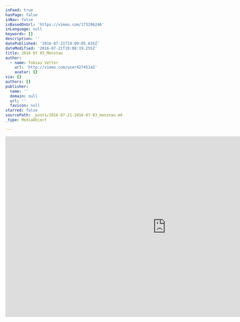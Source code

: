 ```yaml
---
inFeed: true
hasPage: false
inNav: false
isBasedOnUrl: 'https://vimeo.com/173396246'
inLanguage: null
keywords: []
description: ''
datePublished: '2016-07-21T19:09:05.835Z'
dateModified: '2016-07-21T19:08:19.255Z'
title: 2016 07 03_Menznau
author:
  - name: Tobias Vetter
    url: 'http://vimeo.com/user42745142'
    avatar: {}
via: {}
authors: []
publisher:
  name: ''
  domain: null
  url: ''
  favicon: null
starred: false
sourcePath: _posts/2016-07-21-2016-07-03_menznau.md
_type: MediaObject

---
```

<iframe src="https://cdn.embedly.com/widgets/media.html?src=https%3A%2F%2Fplayer.vimeo.com%2Fvideo%2F173396246&amp;url=https%3A%2F%2Fvimeo.com%2F173396246&amp;image=http%3A%2F%2Fi.vimeocdn.com%2Fvideo%2F579733382_1280.jpg&amp;key=b7d04c9b404c499eba89ee7072e1c4f7&amp;type=text%2Fhtml&amp;schema=vimeo" width="1000" height="563" scrolling="no" frameborder="0" allowfullscreen="" style=""></iframe>